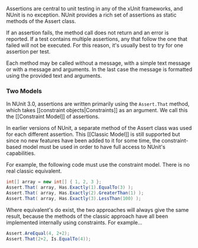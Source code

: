 Assertions are central to unit testing in any of the xUnit frameworks, and NUnit 
is no exception. NUnit provides a rich set of assertions as static methods of 
the Assert class.

If an assertion fails, the method call does not return and an error is reported. 
If a test contains multiple assertions, any that follow the one that failed 
will not be executed. For this reason, it's usually best to try for one 
assertion per test.

Each method may be called without a message, with a simple text message or with 
a message and arguments. In the last case the message is formatted using the 
provided text and arguments.
	
### Two Models

In NUnit 3.0, assertions are written primarily using the `Assert.That` method,
which takes [[constraint objects|Constraints]] as an argument. We call this
the [[Constraint Model]] of assertions.

In earlier versions of NUnit, a separate method of the Assert class was used 
for each different assertion. This [[Classic Model]] is still supported but
since no new features have been added to it for some time, the constraint-based
model must be used in order to have full access to NUnit's capabilities.

For example, the following code must use the constraint model. There is no real classic equivalent.

```C#
int[] array = new int[] { 1, 2, 3 };
Assert.That( array, Has.Exactly(1).EqualTo(3) );
Assert.That( array, Has.Exactly(2).GreaterThan(1) );
Assert.That( array, Has.Exactly(3).LessThan(100) );
```

Where equivalent's do exist, the two approaches will always give the same result,
because the methods of the classic approach have all been implemented internally
using constraints. For example...

```C#
Assert.AreEqual(4, 2+2);
Assert.That(2+2, Is.EqualTo(4));
```
